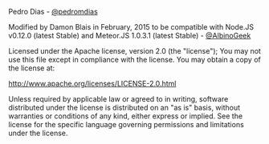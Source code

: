 Pedro Dias - [@pedromdias](https://twitter.com/pedromdias)

Modified by Damon Blais in February, 2015 to be compatible with Node.JS v0.12.0 (latest Stable) and Meteor.JS 1.0.3.1 (latest Stable) - [@AlbinoGeek](https://github.com/AlbinoGeek)

Licensed under the Apache license, version 2.0 (the "license"); You may not use this file except in compliance with the license. You may obtain a copy of the license at:

http://www.apache.org/licenses/LICENSE-2.0.html

Unless required by applicable law or agreed to in writing, software distributed under the license is distributed on an "as is" basis, without warranties or conditions of any kind, either express or implied. See the license for the specific language governing permissions and limitations under the license.